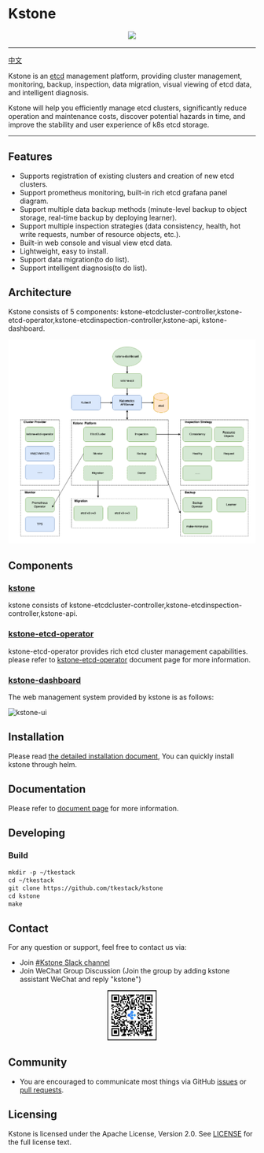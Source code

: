 # Kstone

<div align=center><img width=800 hight=300 src="docs/images/icon.png" /></div>

------

[中文](README_CN.md)

Kstone is an [etcd](https://github.com/etcd-io/etcd) management platform, providing cluster management, monitoring, backup, inspection, data migration, visual viewing of etcd data, and intelligent diagnosis.

Kstone will help you efficiently manage etcd clusters, significantly reduce operation and maintenance costs, discover potential hazards in time, and improve the stability and user experience of k8s etcd storage.

------

## Features

* Supports registration of existing clusters and creation of new etcd clusters.
* Support prometheus monitoring, built-in rich etcd grafana panel diagram.
* Support multiple data backup methods (minute-level backup to object storage, real-time backup by deploying learner).
* Support multiple inspection strategies (data consistency, health, hot write requests, number of resource objects, etc.).
* Built-in web console and visual view etcd data.
* Lightweight, easy to install.
* Support data migration(to do list).
* Support intelligent diagnosis(to do list).


## Architecture

Kstone consists of 5 components: kstone-etcdcluster-controller,kstone-etcd-operator,kstone-etcdinspection-controller,kstone-api, kstone-dashboard.

![Architecture Of Kstone](docs/images/kstone-arch.png)

## Components

### [kstone](https://github.com/tkestack/kstone)

kstone consists of kstone-etcdcluster-controller,kstone-etcdinspection-controller,kstone-api.

### [kstone-etcd-operator](https://github.com/tkestack/kstone-etcd-operator)

kstone-etcd-operator provides rich etcd cluster management capabilities.
please refer to [kstone-etcd-operator](https://github.com/tkestack/kstone-etcd-operator/blob/main/README.md) document page for more information.

### [kstone-dashboard](https://github.com/tkestack/kstone-dashboard)

The web management system provided by kstone is as follows:

![kstone-ui](docs/images/kstone-ui.png)


## Installation

Please read [the detailed installation document](charts),
You can quickly install kstone through helm.

## Documentation

Please refer to [document page](docs) for more information.

## Developing

### Build

``` shell
mkdir -p ~/tkestack
cd ~/tkestack
git clone https://github.com/tkestack/kstone
cd kstone
make
```

## Contact

For any question or support, feel free to contact us via:
- Join [#Kstone Slack channel](https://join.slack.com/t/w1639233173-qqx590963/shared_invite/zt-109muo6i9-0kTUQphSVFlwOSW7CgtrGw)
- Join WeChat Group Discussion (Join the group by adding kstone assistant WeChat and reply "kstone")

<div align="center">
  <img src="docs/images/kstone_assistant.jpg" width=20% title="Kstone_assistant WeChat">
</div>


## Community

* You are encouraged to communicate most things via GitHub [issues](https://github.com/tkestack/kstone/issues/new/choose) or [pull requests](https://github.com/tkestack/kstone/pulls).

## Licensing

Kstone is licensed under the Apache License, Version 2.0. See [LICENSE](LICENSE) for the full license text.

